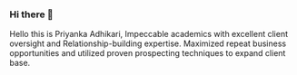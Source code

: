 ### Hi there 👋
Hello this is Priyanka Adhikari, Impeccable academics with excellent client oversight and Relationship-building expertise. Maximized
repeat business opportunities and utilized proven prospecting techniques to expand client base.
<!--
**GithubReadme/GithubReadme** is a ✨ _special_ ✨ repository because its `README.md` (this file) appears on your GitHub profile.

Here are some ideas to get you started:

- 🔭 I’m currently working on ...
- 🌱 I’m currently learning ...
- 👯 I’m looking to collaborate on ...
- 🤔 I’m looking for help with ...
- 💬 Ask me about ...
- 📫 How to reach me: ...
- 😄 Pronouns: ...
- ⚡ Fun fact: ...
-->
